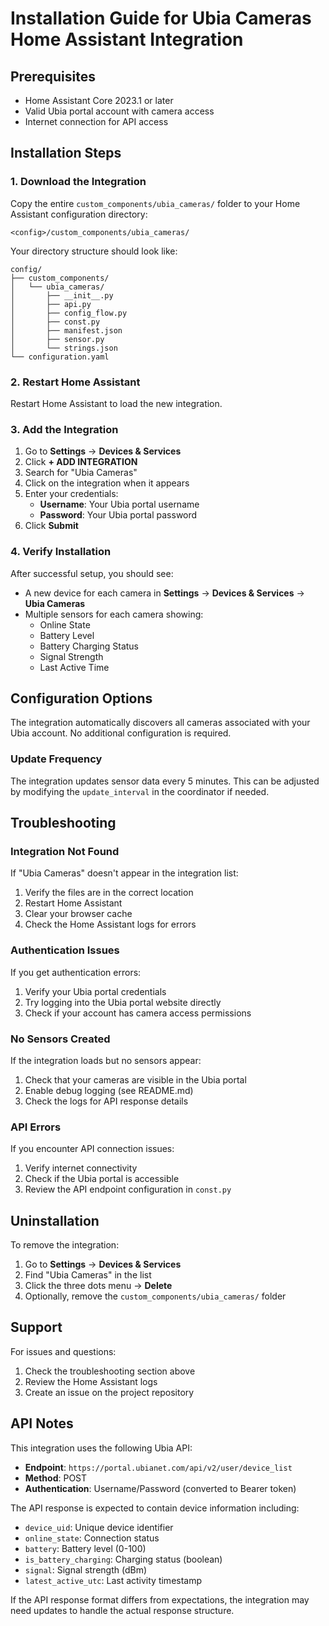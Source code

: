 # Installation Guide for Ubia Cameras Home Assistant Integration

## Prerequisites

- Home Assistant Core 2023.1 or later
- Valid Ubia portal account with camera access
- Internet connection for API access

## Installation Steps

### 1. Download the Integration

Copy the entire `custom_components/ubia_cameras/` folder to your Home Assistant configuration directory:

```
<config>/custom_components/ubia_cameras/
```

Your directory structure should look like:
```
config/
├── custom_components/
│   └── ubia_cameras/
│       ├── __init__.py
│       ├── api.py
│       ├── config_flow.py
│       ├── const.py
│       ├── manifest.json
│       ├── sensor.py
│       └── strings.json
└── configuration.yaml
```

### 2. Restart Home Assistant

Restart Home Assistant to load the new integration.

### 3. Add the Integration

1. Go to **Settings** → **Devices & Services**
2. Click **+ ADD INTEGRATION**
3. Search for "Ubia Cameras"
4. Click on the integration when it appears
5. Enter your credentials:
   - **Username**: Your Ubia portal username
   - **Password**: Your Ubia portal password
6. Click **Submit**

### 4. Verify Installation

After successful setup, you should see:
- A new device for each camera in **Settings** → **Devices & Services** → **Ubia Cameras**
- Multiple sensors for each camera showing:
  - Online State
  - Battery Level
  - Battery Charging Status
  - Signal Strength
  - Last Active Time

## Configuration Options

The integration automatically discovers all cameras associated with your Ubia account. No additional configuration is required.

### Update Frequency

The integration updates sensor data every 5 minutes. This can be adjusted by modifying the `update_interval` in the coordinator if needed.

## Troubleshooting

### Integration Not Found

If "Ubia Cameras" doesn't appear in the integration list:
1. Verify the files are in the correct location
2. Restart Home Assistant
3. Clear your browser cache
4. Check the Home Assistant logs for errors

### Authentication Issues

If you get authentication errors:
1. Verify your Ubia portal credentials
2. Try logging into the Ubia portal website directly
3. Check if your account has camera access permissions

### No Sensors Created

If the integration loads but no sensors appear:
1. Check that your cameras are visible in the Ubia portal
2. Enable debug logging (see README.md)
3. Check the logs for API response details

### API Errors

If you encounter API connection issues:
1. Verify internet connectivity
2. Check if the Ubia portal is accessible
3. Review the API endpoint configuration in `const.py`

## Uninstallation

To remove the integration:
1. Go to **Settings** → **Devices & Services**
2. Find "Ubia Cameras" in the list
3. Click the three dots menu → **Delete**
4. Optionally, remove the `custom_components/ubia_cameras/` folder

## Support

For issues and questions:
1. Check the troubleshooting section above
2. Review the Home Assistant logs
3. Create an issue on the project repository

## API Notes

This integration uses the following Ubia API:
- **Endpoint**: `https://portal.ubianet.com/api/v2/user/device_list`
- **Method**: POST
- **Authentication**: Username/Password (converted to Bearer token)

The API response is expected to contain device information including:
- `device_uid`: Unique device identifier
- `online_state`: Connection status
- `battery`: Battery level (0-100)
- `is_battery_charging`: Charging status (boolean)
- `signal`: Signal strength (dBm)
- `latest_active_utc`: Last activity timestamp

If the API response format differs from expectations, the integration may need updates to handle the actual response structure.
